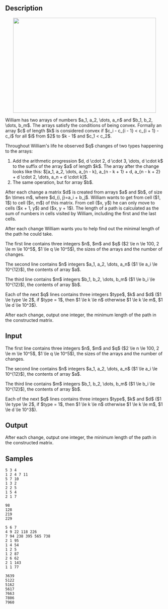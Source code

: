 ## Description

<div><center> <img class="tex-graphics" height="302px" src="./32537/file/fOSVzc7h.png" style="max-width: 100.0%;max-height: 100.0%;" width="454px"> </center><p>William has two arrays of numbers $a_1, a_2, \dots, a_n$ and $b_1, b_2, \dots, b_m$. The arrays satisfy the conditions of being convex. Formally an array $c$ of length $k$ is considered convex if $c_i - c_{i - 1} &lt; c_{i + 1} - c_i$ for all $i$ from $2$ to $k - 1$ and $c_1 &lt; c_2$.</p><p>Throughout William's life he observed $q$ changes of two types happening to the arrays: </p><ol> <li> Add the arithmetic progression $d, d \cdot 2, d \cdot 3, \dots, d \cdot k$ to the suffix of the array $a$ of length $k$. The array after the change looks like this: $[a_1, a_2, \dots, a_{n - k}, a_{n - k + 1} + d, a_{n - k + 2} + d \cdot 2, \dots, a_n + d \cdot k]$. </li><li> The same operation, but for array $b$. </li></ol><p>After each change a matrix $d$ is created from arrays $a$ and $b$, of size $n \times m$, where $d_{i, j}=a_i + b_j$. William wants to get from cell ($1, 1$) to cell ($n, m$) of this matrix. From cell ($x, y$) he can only move to cells ($x + 1, y$) and ($x, y + 1$). The length of a path is calculated as the sum of numbers in cells visited by William, including the first and the last cells.</p><p>After each change William wants you to help find out the minimal length of the path he could take.</p></div><div class="input-specification"><p>The first line contains three integers $n$, $m$ and $q$ ($2 \le n \le 100, 2 \le m \le 10^5$, $1 \le q \le 10^5$), the sizes of the arrays and the number of changes.</p><p>The second line contains $n$ integers $a_1, a_2, \dots, a_n$ ($1 \le a_i \le 10^{12}$), the contents of array $a$.</p><p>The third line contains $m$ integers $b_1, b_2, \dots, b_m$ ($1 \le b_i \le 10^{12}$), the contents of array $b$.</p><p>Each of the next $q$ lines contains three integers $type$, $k$ and $d$ ($1 \le type \le 2$, if $type = 1$, then $1 \le k \le n$ otherwise $1 \le k \le m$, $1 \le d \le 10^3$).</p></div><div class="output-specification"><p>After each change, output one integer, the minimum length of the path in the constructed matrix.</p></div>

## Input

<p>The first line contains three integers $n$, $m$ and $q$ ($2 \le n \le 100, 2 \le m \le 10^5$, $1 \le q \le 10^5$), the sizes of the arrays and the number of changes.</p><p>The second line contains $n$ integers $a_1, a_2, \dots, a_n$ ($1 \le a_i \le 10^{12}$), the contents of array $a$.</p><p>The third line contains $m$ integers $b_1, b_2, \dots, b_m$ ($1 \le b_i \le 10^{12}$), the contents of array $b$.</p><p>Each of the next $q$ lines contains three integers $type$, $k$ and $d$ ($1 \le type \le 2$, if $type = 1$, then $1 \le k \le n$ otherwise $1 \le k \le m$, $1 \le d \le 10^3$).</p>

## Output

<p>After each change, output one integer, the minimum length of the path in the constructed matrix.</p>

## Samples

```input1
5 3 4
1 2 4 7 11
5 7 10
1 3 2
2 2 5
1 5 4
2 1 7
```

```output1
98
128
219
229
```






```input2
5 6 7
4 9 22 118 226
7 94 238 395 565 738
2 1 95
1 4 54
1 2 5
1 2 87
2 6 62
2 1 143
1 1 77
```

```output2
3639
5122
5162
5617
7663
7806
7960
```




